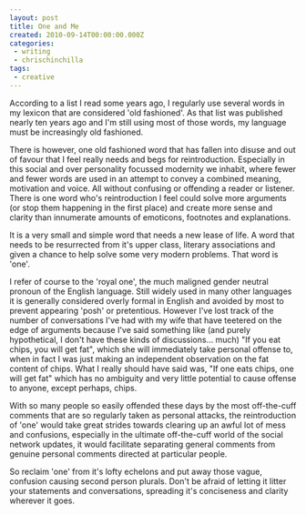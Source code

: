 ```yaml
---
layout: post
title: One and Me
created: 2010-09-14T00:00:00.000Z
categories:
 - writing
 - chrischinchilla
tags:
 - creative
---
```


According to a list I read some years ago, I regularly use several words in my lexicon that are considered 'old fashioned'. As that list was published nearly ten years ago and I'm still using most of those words, my language must be increasingly old fashioned.

There is however, one old fashioned word that has fallen into disuse and out of favour that I feel really needs and begs for reintroduction. Especially in this social and over personality focussed modernity we inhabit, where fewer and fewer words are used in an attempt to convey a combined meaning, motivation and voice. All without confusing or offending a reader or listener. There is one word who's reintroduction I feel could solve more arguments (or stop them happening in the first place) and create more sense and clarity than innumerate amounts of emoticons, footnotes and explanations.

It is a very small and simple word that needs a new lease of life. A word that needs to be resurrected from it's upper class, literary associations and given a chance to help solve some very modern problems. That word is 'one'.

I refer of course to the 'royal one', the much maligned gender neutral pronoun of the English language. Still widely used in many other languages it is generally considered overly formal in English and avoided by most to prevent appearing 'posh' or pretentious. However I've lost track of the number of conversations I've had with my wife that have teetered on the edge of arguments because I've said something like (and purely hypothetical, I don't have these kinds of discussions... much) "If you eat chips, you will get fat", which she will immediately take personal offense to, when in fact I was just making an independent observation on the fat content of chips. What I really should have said was, "If one eats chips, one will get fat" which has no ambiguity and very little potential to cause offense to anyone, except perhaps, chips.

With so many people so easily offended these days by the most off-the-cuff comments that are so regularly taken as personal attacks, the reintroduction of 'one' would take great strides towards clearing up an awful lot of mess and confusions, especially in the ultimate off-the-cuff world of the social network updates, it would facilitate separating general comments from genuine personal comments directed at particular people.

So reclaim 'one' from it's lofty echelons and put away those vague, confusion causing second person plurals. Don't be afraid of letting it litter your statements and conversations, spreading it's conciseness and clarity wherever it goes.
